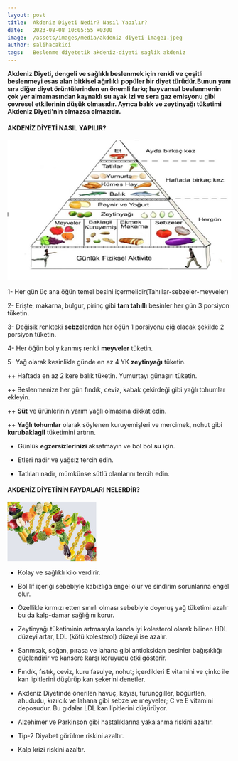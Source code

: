 ```yaml
---
layout: post
title:  Akdeniz Diyeti Nedir? Nasıl Yapılır?
date:   2023-08-08 10:05:55 +0300
image:  /assets/images/media/akdeniz-diyeti-image1.jpeg
author: salihacakici
tags:   Beslenme diyetetik akdeniz-diyeti saglik akdeniz
---
```


**Akdeniz Diyeti, dengeli ve sağlıklı beslenmek için renkli ve çeşitli
beslenmeyi esas alan bitkisel ağırlıklı popüler bir diyet türüdür.Bunun yanı sıra diğer diyet örüntülerinden en önemli farkı; hayvansal
beslenmenin çok yer almamasından kaynaklı su ayak izi ve sera gaz
emisyonu gibi çevresel etkilerinin düşük olmasıdır. Ayrıca balık ve zeytinyağı tüketimi Akdeniz Diyeti'nin olmazsa
olmazıdır.**

#### AKDENİZ DİYETİ NASIL YAPILIR?

  ![img2](/assets/images/media/akdeniz-diyeti-image2.png)

1- Her gün üç ana öğün temel besini içermelidir(Tahıllar-sebzeler-meyveler)

2- Erişte, makarna, bulgur, pirinç gibi **tam tahıllı** besinler her gün 3 porsiyon tüketin.

3- Değişik renkteki **sebze**lerden her öğün 1 porsiyonu çiğ olacak şekilde 2 porsiyon tüketin.

4- Her öğün bol yıkanmış renkli **meyveler** tüketin.

5- Yağ olarak kesinlikle günde en az 4 YK **zeytinyağı** tüketin.

++ Haftada en az 2 kere balık tüketin. Yumurtayı günaşırı tüketin.

++ Beslenmenize her gün fındık, ceviz, kabak çekirdeği gibi yağlı tohumlar ekleyin.

++ **Süt** ve ürünlerinin yarım yağlı olmasına dikkat edin.

++ **Yağlı tohumlar** olarak söylenen kuruyemişleri ve mercimek, nohut gibi **kurubaklagil** tüketimini artırın.

- Günlük **egzersizlerinizi** aksatmayın ve bol bol **su** için.

- Etleri nadir ve yağsız tercih edin.

- Tatlıları nadir, mümkünse sütlü olanlarını tercih edin.

#### AKDENİZ DİYETİNİN FAYDALARI NELERDİR?

<img src="/assets/images/media/akdeniz-diyeti-image3.jpeg" alt="img3" width="200">

- Kolay ve sağlıklı kilo verdirir.

- Bol lif içeriği sebebiyle kabızlığa engel olur ve sindirim
    sorunlarına engel olur.

- Özellikle kırmızı etten sınırlı olması sebebiyle doymuş yağ tüketimi
    azalır bu da kalp-damar sağlığını korur.

- Zeytinyağı tüketiminin artmasıyla kanda iyi kolesterol olarak
    bilinen HDL düzeyi artar, LDL (kötü kolesterol) düzeyi ise azalır.

- Sarımsak, soğan, pırasa ve lahana gibi antioksidan besinler
    bağışıklığı güçlendirir ve kansere karşı koruyucu etki gösterir.

- Fındık, fıstık, ceviz, kuru fasulye, nohut; içerdikleri E vitamini
    ve çinko ile kan lipitlerini düşürüp kan şekerini denetler.

- Akdeniz Diyetinde önerilen havuç, kayısı, turunçgiller, böğürtlen,
    ahududu, kızılcık ve lahana gibi sebze ve meyveler; C ve E vitamini
    deposudur. Bu gıdalar LDL kan lipitlerini düşürüyor.

- Alzehimer ve Parkinson gibi hastalıklarına yakalanma riskini
    azaltır.

- Tip-2 Diyabet görülme riskini azaltır.

- Kalp krizi riskini azaltır.
